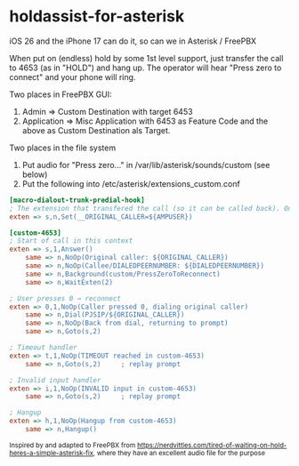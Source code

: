 # holdassist-for-asterisk
iOS 26 and the iPhone 17 can do it, so can we in Asterisk / FreePBX

When put on (endless) hold by some 1st level support, just transfer the call to 4653 (as in "HOLD") and hang up. The operator will hear "Press zero to connect" and your phone will ring.

Two places in FreePBX GUI:
1. Admin => Custom Destination with target 6453
2. Application => Misc Application with 6453 as Feature Code and the above as Custom Destination als Target.

Two places in the file system
1. Put audio for "Press zero..." in /var/lib/asterisk/sounds/custom (see below)
2. Put the following into /etc/asterisk/extensions_custom.conf

```ini
[macro-dialout-trunk-predial-hook]
; The extension that transfered the call (so it can be called back). Only available before dialing, so it must be put in a global variable
exten => s,n,Set(__ORIGINAL_CALLER=${AMPUSER})

[custom-4653]
; Start of call in this context
exten => s,1,Answer()
    same => n,NoOp(Original caller: ${ORIGINAL_CALLER})
    same => n,NoOp(Callee/DIALEDPEERNUMBER: ${DIALEDPEERNUMBER})
    same => n,Background(custom/PressZeroToReconnect)
    same => n,WaitExten(2)

; User presses 0 → reconnect
exten => 0,1,NoOp(Caller pressed 0, dialing original caller)
    same => n,Dial(PJSIP/${ORIGINAL_CALLER})
    same => n,NoOp(Back from dial, returning to prompt)
    same => n,Goto(s,2)

; Timeout handler
exten => t,1,NoOp(TIMEOUT reached in custom-4653)
    same => n,Goto(s,2)     ; replay prompt

; Invalid input handler
exten => i,1,NoOp(INVALID input in custom-4653)
    same => n,Goto(s,2)     ; replay prompt

; Hangup
exten => h,1,NoOp(Hangup from custom-4653)
    same => n,Hangup()
```
<sub>Inspired by and adapted to FreePBX from https://nerdvittles.com/tired-of-waiting-on-hold-heres-a-simple-asterisk-fix, where they have an excellent audio file for the purpose</sub>
